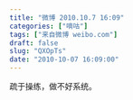 ```yaml
---
title: "微博 2010.10.7 16:09"
categories: ["嘀咕"]
tags: ["来自微博 weibo.com"]
draft: false
slug: "QXOpTs"
date: "2010-10-07 16:09:00"
---
```


<p>疏于操练，做不好系统。 ​​​​</p>
